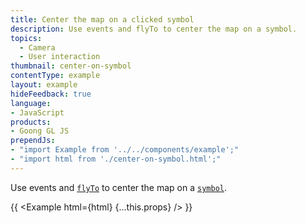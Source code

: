 ```yaml
---
title: Center the map on a clicked symbol
description: Use events and flyTo to center the map on a symbol.
topics:
  - Camera
  - User interaction
thumbnail: center-on-symbol
contentType: example
layout: example
hideFeedback: true
language:
- JavaScript
products:
- Goong GL JS
prependJs:
- "import Example from '../../components/example';"
- "import html from './center-on-symbol.html';"
---
```


Use events and [`flyTo`](/goong-js-docs/api/map/#map#flyto) to center the map on a [`symbol`](/goong-js-docs/style-spec/layers/#symbol).

{{ <Example html={html} {...this.props} /> }}
